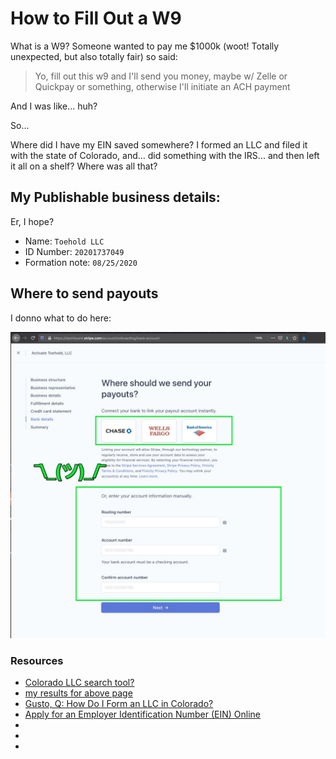 # How to Fill Out a W9

What is a W9? Someone wanted to pay me $1000k (woot! Totally unexpected, but also totally fair) so said:

> Yo, fill out this w9 and I'll send you money, maybe w/ Zelle or Quickpay or something, otherwise I'll initiate an ACH payment

And I was like... huh?

So... 

Where did I have my EIN saved somewhere? I formed an LLC and filed it with the state of Colorado, and... did something with the IRS... and then left it all on a shelf? Where was all that?

## My Publishable business details:

Er, I hope? 

- Name: `Toehold LLC`
- ID Number: `20201737049`
- Formation note: `08/25/2020`



## Where to send payouts

I donno what to do here:

![payouts](/images/llc-payouts.jpg)

### Resources

- [Colorado LLC search tool?](https://www.sos.state.co.us/biz/BusinessEntityCriteriaExt.do)
- [my results for above page](https://www.sos.state.co.us/biz/BusinessEntityDetail.do?quitButtonDestination=BusinessEntityCriteriaExt&fileId=20201737049&masterFileId=)
- [Gusto, Q: How Do I Form an LLC in Colorado?](https://gusto.com/blog/start-business/how-form-llc-colorado)
- [Apply for an Employer Identification Number (EIN) Online](https://www.irs.gov/businesses/small-businesses-self-employed/apply-for-an-employer-identification-number-ein-online)
- []()
- []()
- []()